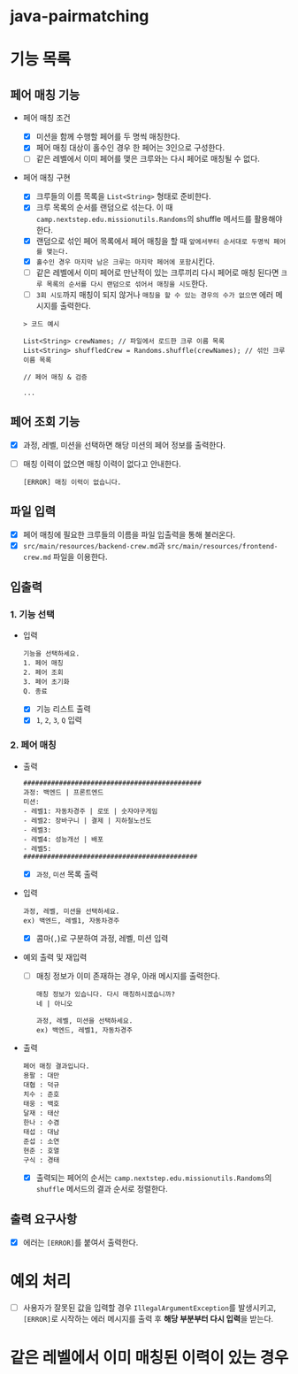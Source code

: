 # java-pairmatching

# 기능 목록

## 페어 매칭 기능

- 페어 매칭 조건

  - [x] 미션을 함께 수행할 페어를 두 명씩 매칭한다.
  - [x] 페어 매칭 대상이 홀수인 경우 한 페어는 3인으로 구성한다.
  - [ ] 같은 레벨에서 이미 페어를 맺은 크루와는 다시 페어로 매칭될 수 없다.

- 페어 매칭 구현

  - [x] 크루들의 이름 목록을 `List<String>` 형태로 준비한다.
  - [x] 크루 목록의 순서를 랜덤으로 섞는다. 이 때 `camp.nextstep.edu.missionutils.Randoms`의 shuffle 메서드를 활용해야 한다.
  - [x] 랜덤으로 섞인 페어 목록에서 페어 매칭을 할 때 `앞에서부터 순서대로 두명씩 페어를 맺는다.`
  - [x] `홀수인 경우 마지막 남은 크루는 마지막 페어에 포함`시킨다.
  - [ ] 같은 레벨에서 이미 페어로 만난적이 있는 크루끼리 다시 페어로 매칭 된다면 `크루 목록의 순서를 다시 랜덤으로 섞어서 매칭을 시도`한다.
  - [ ] `3회 시도`까지 매칭이 되지 않거나 `매칭을 할 수 있는 경우의 수가 없으면` 에러 메시지를 출력한다.

  ```
  > 코드 예시

  List<String> crewNames; // 파일에서 로드한 크루 이름 목록
  List<String> shuffledCrew = Randoms.shuffle(crewNames); // 섞인 크루 이름 목록

  // 페어 매칭 & 검증

  ...
  ```

## 페어 조회 기능

- [x] 과정, 레벨, 미션을 선택하면 해당 미션의 페어 정보를 출력한다.
- [ ] 매칭 이력이 없으면 매칭 이력이 없다고 안내한다.

  ```
  [ERROR] 매칭 이력이 없습니다.
  ```

## 파일 입력

- [x] 페어 매칭에 필요한 크루들의 이름을 파일 입출력을 통해 불러온다.
- [x] `src/main/resources/backend-crew.md`과 `src/main/resources/frontend-crew.md` 파일을 이용한다.

## 입출력

### 1. 기능 선택

- 입력

  ```
  기능을 선택하세요.
  1. 페어 매칭
  2. 페어 조회
  3. 페어 초기화
  Q. 종료
  ```

  - [x] 기능 리스트 출력
  - [x] `1`, `2`, `3`, `Q` 입력

### 2. 페어 매칭

- 출력

  ```
  #############################################
  과정: 백엔드 | 프론트엔드
  미션:
  - 레벨1: 자동차경주 | 로또 | 숫자야구게임
  - 레벨2: 장바구니 | 결제 | 지하철노선도
  - 레벨3:
  - 레벨4: 성능개선 | 배포
  - 레벨5:
  ############################################
  ```

  - [x] `과정`, `미션` 목록 출력

- 입력

  ```
  과정, 레벨, 미션을 선택하세요.
  ex) 백엔드, 레벨1, 자동차경주
  ```

  - [x] 콤마(`,`)로 구분하여 과정, 레벨, 미션 입력

- 예외 출력 및 재입력

  - [ ] 매칭 정보가 이미 존재하는 경우, 아래 메시지를 출력한다.

    ```
    매칭 정보가 있습니다. 다시 매칭하시겠습니까?
    네 | 아니오
    ```

    ```
    과정, 레벨, 미션을 선택하세요.
    ex) 백엔드, 레벨1, 자동차경주
    ```

- 출력

  ```
  페어 매칭 결과입니다.
  용팔 : 대만
  대협 : 덕규
  치수 : 준호
  태웅 : 백호
  달재 : 태산
  한나 : 수겸
  태섭 : 대남
  준섭 : 소연
  현준 : 호열
  구식 : 경태
  ```

  - [x] 출력되는 페어의 순서는 `camp.nextstep.edu.missionutils.Randoms`의 `shuffle` 메서드의 결과 순서로 정렬한다.

## 출력 요구사항

- [x] 에러는 `[ERROR]`를 붙여서 출력한다.

# 예외 처리

- [ ] 사용자가 잘못된 값을 입력할 경우 `IllegalArgumentException`를 발생시키고, `[ERROR]`로 시작하는 에러 메시지를 출력 후 **해당 부분부터 다시 입력**을 받는다.

# 같은 레벨에서 이미 매칭된 이력이 있는 경우
